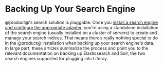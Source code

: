 # Backing Up Your Search Engine [](id=backing-up-your-search-engine)

@product@'s search solution is pluggable. Once you [install a search engine and
configure the appropriate
adapter](https://dev.liferay.com/discover/deployment/-/knowledge_base/7-0/installing-a-search-engine),
you're using a standalone installation of the search engine (usually installed
on a cluster of servers) to create and manage your search indices. That means
there’s really nothing special to do in the @product@ installation when backing
up your search engine's data. In large part, these articles summarize the
process and point you to the relevant documentation on backing up Elasticsearch
and Solr, the two search engines supported for plugging into Liferay.
